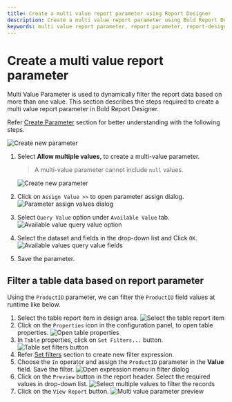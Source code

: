 ```yaml
---
title: Create a multi value report parameter using Report Designer
description: Create a multi value report parameter using Bold Report Designer, to modify the existing parameter properties in the RDL reports.
keywords: multi value report parameter, report parameter, report-designer, parameters
---
```


# Create a multi value report parameter

Multi Value Parameter is used to dynamically filter the report data based on more than one value. This section describes the steps required to create a multi value report parameter in Bold Report Designer.

Refer [Create Parameter](/report-designer/report-parameters/add/#create-parameter) section for better understanding with the following steps.

![Create new parameter](/static/assets/on-premise/images/report-designer/report-parameters/add-report-parameter/create-new-parameter.png)

1. Select **Allow multiple values**, to create a multi-value parameter.
   > A multi-value parameter cannot include `null` values.

   ![Create new parameter](/static/assets/on-premise/images/report-designer/report-parameters/add-report-parameter/enable-allow-multiple-values-option.png)
2. Click on `Assign Value >>` to open parameter assign dialog.
![Parameter assign values dialog](/static/assets/on-premise/images/report-designer/report-parameters/add-report-parameter/parameter-assign-values-dialog.png)
3. Select `Query Value` option under `Available Value` tab.
![Available value query value option](/static/assets/on-premise/images/report-designer/report-parameters/add-report-parameter/available-value-query-value-option.png)
4. Select the dataset and fields in the drop-down list and Click `OK`.
![Available values query value fields](/static/assets/on-premise/images/report-designer/report-parameters/add-report-parameter/available-values-query-value-fields.png)
5. Save the parameter.

## Filter a table data based on report parameter

Using the `ProductID` parameter, we can filter the `ProductID` field values at runtime like below.

1. Select the table report item in design area.
![Select the table report item](/static/assets/on-premise/images/report-designer/report-parameters/add-report-parameter/select-table-report-item.png)
2. Click on the `Properties` icon in the configuration panel, to open table properties.
![Open table properties](/static/assets/on-premise/images/report-designer/report-parameters/add-report-parameter/properties-icon-to-open-table-properties.png)
3. In `Table` properties, click on `Set Filters...` button.
![Table set filters button](/static/assets/on-premise/images/report-designer/report-parameters/add-report-parameter/table-set-filters-button.png)
4. Refer [Set filters](/report-designer/compose-report/filter-data/) section to create new filter expression.
5. Choose the `In` operator and assign the `ProductID` parameter in the **Value** field. Save the filter.
![Open expression menu in filter dialog](/static/assets/on-premise/images/report-designer/report-parameters/add-report-parameter/add-filter-condition.png)
6. Click on the `Preview` button in the report header. Select the required values in drop-down list.
![Select multiple values to filter the records](/static/assets/on-premise/images/report-designer/report-parameters/add-report-parameter/select-multiple-value-in-parameter.png)
7. Click on the `View Report` button.
 ![Multi value parameter preview](/static/assets/on-premise/images/report-designer/report-parameters/add-report-parameter/multi-value-parameter-preview-output.png)